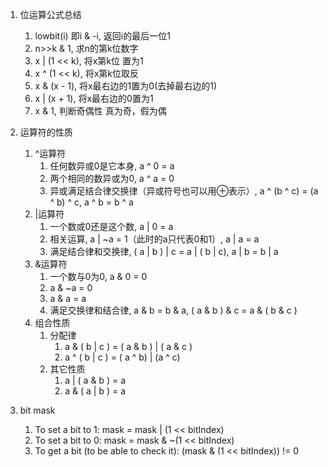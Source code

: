 1. 位运算公式总结
   1. lowbit(i) 即i & -i, 返回i的最后一位1 
   2. n>>k & 1, 求n的第k位数字 
   3. x | (1 << k), 将x第k位 置为1 
   4. x ^ (1 << k), 将x第k位取反 
   5. x & (x - 1), 将x最右边的1置为0(去掉最右边的1)
   6. x | (x + 1), 将x最右边的0置为1 
   7. x & 1, 判断奇偶性 真为奇，假为偶
   
2. 运算符的性质 
   1. ^运算符 
      1. 任何数异或0是它本身, a ^ 0 = a 
      2. 两个相同的数异或为0, a ^ a = 0 
      3. 异或满足结合律交换律（异或符号也可以用⊕表示）, a ^ (b ^ c) = (a ^ b) ^ c, a ^ b = b ^ a 
   2. |运算符 
      1. 一个数或0还是这个数, a | 0 = a 
      2. 相关运算, a | ~a = 1（此时的a只代表0和1）, a | a = a 
      3. 满足结合律和交换律, ( a | b ) | c = a | ( b | c), a | b = b | a 
   3. &运算符 
      1. 一个数与0为0, a & 0 = 0 
      2. a & ~a = 0 
      3. a & a = a 
      4. 满足交换律和结合律, a & b = b & a, ( a & b ) & c = a & ( b & c )
   4. 组合性质 
      1. 分配律
         1. a & ( b | c ) = ( a & b ) | ( a & c )
         2. a ^ ( b | c ) = ( a ^ b) | (a ^ c)
      2. 其它性质 
         1. a | ( a & b ) = a 
         2. a & ( a | b ) = a


3. bit mask
   1. To set a bit to 1: mask = mask | (1 << bitIndex)
   2. To set a bit to 0: mask = mask & ~(1 << bitIndex)
   3. To get a bit (to be able to check it): (mask & (1 << bitIndex)) != 0
